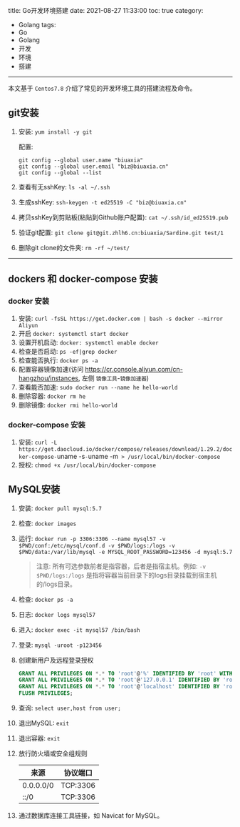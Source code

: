 title: Go开发环境搭建
date: 2021-08-27 11:33:00
toc: true
category:
 - Golang
tags:
 - Go
 - Golang
 - 开发
 - 环境
 - 搭建
---

本文基于 `Centos7.8` 介绍了常见的开发环境工具的搭建流程及命令。

## git安装

1. 安装: `yum install -y git`
    
    配置:
    
    ```shell
    git config --global user.name "biuaxia"
    git config --global user.email "biz@biuaxia.cn"
    git config --global --list
    ```
    
2. 查看有无sshKey: `ls -al ~/.ssh`
3. 生成sshKey: `ssh-keygen -t ed25519 -C "biz@biuaxia.cn"`
4. 拷贝sshKey到剪贴板(粘贴到Github账户配置): `cat ~/.ssh/id_ed25519.pub`
5. 验证git配置: `git clone git@git.zhlh6.cn:biuaxia/Sardine.git test/1`
6. 删除git clone的文件夹: `rm -rf ~/test/`


<!-- more -->


---

## dockers 和 docker-compose 安装

### docker 安装

1. 安装: `curl -fsSL https://get.docker.com | bash -s docker --mirror Aliyun`
2. 开启 `docker: systemctl start docker`
3. 设置开机启动: `docker: systemctl enable docker`
4. 检查是否启动: `ps -ef|grep docker`
5. 检查能否执行: `docker ps -a`
6. 配置容器镜像加速(访问 <https://cr.console.aliyun.com/cn-hangzhou/instances>, 左侧 `镜像工具`-`镜像加速器`)
7. 查看能否加速: `sudo docker run --name he hello-world`
8. 删除容器: `docker rm he`
9. 删除镜像: `docker rmi hello-world`

### docker-compose 安装

1. 安装: `curl -L https://get.daocloud.io/docker/compose/releases/download/1.29.2/docker-compose-`uname -s`-`uname -m` > /usr/local/bin/docker-compose`
2. 授权: `chmod +x /usr/local/bin/docker-compose`

## MySQL安装

1. 安装: `docker pull mysql:5.7`
2. 检查: `docker images`
3. 运行: `docker run -p 3306:3306 --name mysql57 -v $PWD/conf:/etc/mysql/conf.d -v $PWD/logs:/logs -v $PWD/data:/var/lib/mysql -e MYSQL_ROOT_PASSWORD=123456 -d mysql:5.7`
    
    > 注意: 所有可选参数前者是指容器，后者是指宿主机。例如: `-v $PWD/logs:/logs` 是指将容器当前目录下的logs目录挂载到宿主机的/logs目录。
    
4. 检查: `docker ps -a`
5. 日志: `docker logs mysql57`
6. 进入: `docker exec -it mysql57 /bin/bash`
7. 登录: `mysql -uroot -p123456`
8. 创建新用户及远程登录授权
    
    ```sql
    GRANT ALL PRIVILEGES ON *.* TO 'root'@'%' IDENTIFIED BY 'root' WITH GRANT OPTION;
    GRANT ALL PRIVILEGES ON *.* TO 'root'@'127.0.0.1' IDENTIFIED BY 'root' WITH GRANT OPTION;
    GRANT ALL PRIVILEGES ON *.* TO 'root'@'localhost' IDENTIFIED BY 'root' WITH GRANT OPTION;
    FLUSH PRIVILEGES;
    ```
    
9. 查询: `select user,host from user;`
10. 退出MySQL: `exit`
11. 退出容器: `exit`
12. 放行防火墙或安全组规则
    
    | 来源 | 协议端口 |
    | ---- | -------- |
    | 0.0.0.0/0 | TCP:3306 |
    | ::/0 | TCP:3306 |
    
13. 通过数据库连接工具链接，如 Navicat for MySQL。
